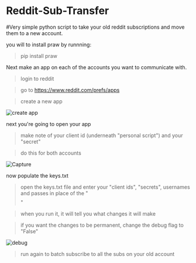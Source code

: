 # Reddit-Sub-Transfer

#Very simple python script to take your old reddit subscriptions and move them to a new account.

you will to install praw by runnning:

>pip install praw

Next make an app on each of the accounts you want to communicate with.
>login to reddit

>go to https://www.reddit.com/prefs/apps

>create a new app

![create app](https://user-images.githubusercontent.com/35983980/193926949-46155510-5e94-44ab-b227-80dd0c31357c.PNG)

next you're going to open your app

>make note of your client id (underneath "personal script") and your "secret"

>do this for both accounts

![Capture](https://user-images.githubusercontent.com/35983980/193925617-3edaa4d3-7311-4c99-a8f8-8569ea5ff90c.PNG)


now populate the keys.txt

>open the keys.txt file and enter your "client ids", "secrets", usernames and passes in place of the "$$$$"

>when you run it, it will tell you what changes it will make

>if you want the changes to be permanent, change the debug flag to "False"

![debug](https://user-images.githubusercontent.com/35983980/193929649-4522c4e2-9ab0-4a84-b277-51f0d750b6ad.PNG)

>run again to batch subscribe to all the subs on your old account
